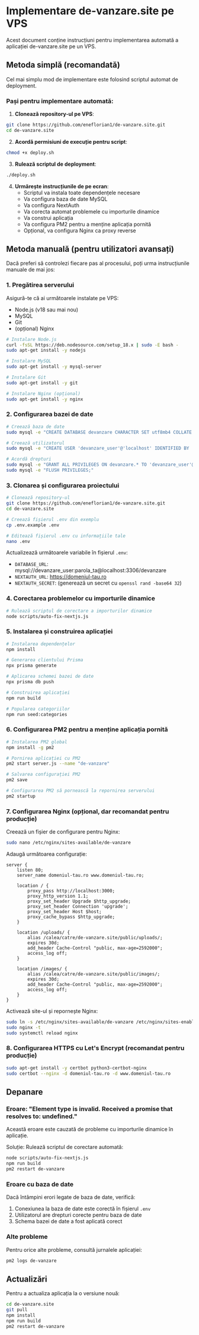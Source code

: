# Implementare de-vanzare.site pe VPS

Acest document conține instrucțiuni pentru implementarea automată a aplicației de-vanzare.site pe un VPS.

## Metoda simplă (recomandată)

Cel mai simplu mod de implementare este folosind scriptul automat de deployment.

### Pași pentru implementare automată:

1. **Clonează repository-ul pe VPS**:

```bash
git clone https://github.com/eneflorian1/de-vanzare.site.git
cd de-vanzare.site
```

2. **Acordă permisiuni de execuție pentru script**:

```bash
chmod +x deploy.sh
```

3. **Rulează scriptul de deployment**:

```bash
./deploy.sh
```

4. **Urmărește instrucțiunile de pe ecran**:
   - Scriptul va instala toate dependențele necesare
   - Va configura baza de date MySQL
   - Va configura NextAuth
   - Va corecta automat problemele cu importurile dinamice
   - Va construi aplicația
   - Va configura PM2 pentru a menține aplicația pornită
   - Opțional, va configura Nginx ca proxy reverse

## Metoda manuală (pentru utilizatori avansați)

Dacă preferi să controlezi fiecare pas al procesului, poți urma instrucțiunile manuale de mai jos:

### 1. Pregătirea serverului

Asigură-te că ai următoarele instalate pe VPS:
- Node.js (v18 sau mai nou)
- MySQL
- Git
- (opțional) Nginx

```bash
# Instalare Node.js
curl -fsSL https://deb.nodesource.com/setup_18.x | sudo -E bash -
sudo apt-get install -y nodejs

# Instalare MySQL
sudo apt-get install -y mysql-server

# Instalare Git
sudo apt-get install -y git

# Instalare Nginx (opțional)
sudo apt-get install -y nginx
```

### 2. Configurarea bazei de date

```bash
# Creează baza de date
sudo mysql -e "CREATE DATABASE devanzare CHARACTER SET utf8mb4 COLLATE utf8mb4_unicode_ci;"

# Creează utilizatorul
sudo mysql -e "CREATE USER 'devanzare_user'@'localhost' IDENTIFIED BY 'parola_ta';"

# Acordă drepturi
sudo mysql -e "GRANT ALL PRIVILEGES ON devanzare.* TO 'devanzare_user'@'localhost';"
sudo mysql -e "FLUSH PRIVILEGES;"
```

### 3. Clonarea și configurarea proiectului

```bash
# Clonează repository-ul
git clone https://github.com/eneflorian1/de-vanzare.site.git
cd de-vanzare.site

# Creează fișierul .env din exemplu
cp .env.example .env

# Editează fișierul .env cu informațiile tale
nano .env
```

Actualizează următoarele variabile în fișierul `.env`:
- `DATABASE_URL`: mysql://devanzare_user:parola_ta@localhost:3306/devanzare
- `NEXTAUTH_URL`: https://domeniul-tau.ro
- `NEXTAUTH_SECRET`: (generează un secret cu `openssl rand -base64 32`)

### 4. Corectarea problemelor cu importurile dinamice

```bash
# Rulează scriptul de corectare a importurilor dinamice
node scripts/auto-fix-nextjs.js
```

### 5. Instalarea și construirea aplicației

```bash
# Instalarea dependențelor
npm install

# Generarea clientului Prisma
npx prisma generate

# Aplicarea schemei bazei de date
npx prisma db push

# Construirea aplicației
npm run build

# Popularea categoriilor
npm run seed:categories
```

### 6. Configurarea PM2 pentru a menține aplicația pornită

```bash
# Instalarea PM2 global
npm install -g pm2

# Pornirea aplicației cu PM2
pm2 start server.js --name "de-vanzare"

# Salvarea configurației PM2
pm2 save

# Configurarea PM2 să pornească la repornirea serverului
pm2 startup
```

### 7. Configurarea Nginx (opțional, dar recomandat pentru producție)

Creează un fișier de configurare pentru Nginx:

```bash
sudo nano /etc/nginx/sites-available/de-vanzare
```

Adaugă următoarea configurație:

```nginx
server {
    listen 80;
    server_name domeniul-tau.ro www.domeniul-tau.ro;

    location / {
        proxy_pass http://localhost:3000;
        proxy_http_version 1.1;
        proxy_set_header Upgrade $http_upgrade;
        proxy_set_header Connection 'upgrade';
        proxy_set_header Host $host;
        proxy_cache_bypass $http_upgrade;
    }

    location /uploads/ {
        alias /calea/catre/de-vanzare.site/public/uploads/;
        expires 30d;
        add_header Cache-Control "public, max-age=2592000";
        access_log off;
    }

    location /images/ {
        alias /calea/catre/de-vanzare.site/public/images/;
        expires 30d;
        add_header Cache-Control "public, max-age=2592000";
        access_log off;
    }
}
```

Activează site-ul și repornește Nginx:

```bash
sudo ln -s /etc/nginx/sites-available/de-vanzare /etc/nginx/sites-enabled/
sudo nginx -t
sudo systemctl reload nginx
```

### 8. Configurarea HTTPS cu Let's Encrypt (recomandat pentru producție)

```bash
sudo apt-get install -y certbot python3-certbot-nginx
sudo certbot --nginx -d domeniul-tau.ro -d www.domeniul-tau.ro
```

## Depanare

### Eroare: "Element type is invalid. Received a promise that resolves to: undefined."

Această eroare este cauzată de probleme cu importurile dinamice în aplicație.

Soluție: Rulează scriptul de corectare automată:

```bash
node scripts/auto-fix-nextjs.js
npm run build
pm2 restart de-vanzare
```

### Eroare cu baza de date

Dacă întâmpini erori legate de baza de date, verifică:
1. Conexiunea la baza de date este corectă în fișierul `.env`
2. Utilizatorul are drepturi corecte pentru baza de date
3. Schema bazei de date a fost aplicată corect

### Alte probleme

Pentru orice alte probleme, consultă jurnalele aplicației:

```bash
pm2 logs de-vanzare
```

## Actualizări

Pentru a actualiza aplicația la o versiune nouă:

```bash
cd de-vanzare.site
git pull
npm install
npm run build
pm2 restart de-vanzare
``` 